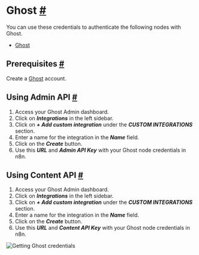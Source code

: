 


 Ghost
 [#](#ghost "Permanent link")
=====================================



 You can use these credentials to authenticate the following nodes with Ghost.
 


* [Ghost](/integrations/builtin/app-nodes/n8n-nodes-base.ghost/)



 Prerequisites
 [#](#prerequisites "Permanent link")
-----------------------------------------------------



 Create a
 [Ghost](https://ghost.org/) 
 account.
 



 Using Admin API
 [#](#using-admin-api "Permanent link")
---------------------------------------------------------


1. Access your Ghost Admin dashboard.
2. Click on
 ***Integrations***
 in the left sidebar.
3. Click on
 ***+ Add custom integration***
 under the
 ***CUSTOM INTEGRATIONS***
 section.
4. Enter a name for the integration in the
 ***Name***
 field.
5. Click on the
 ***Create***
 button.
6. Use this
 ***URL***
 and
 ***Admin API Key***
 with your Ghost node credentials in n8n.



 Using Content API
 [#](#using-content-api "Permanent link")
-------------------------------------------------------------


1. Access your Ghost Admin dashboard.
2. Click on
 ***Integrations***
 in the left sidebar.
3. Click on
 ***+ Add custom integration***
 under the
 ***CUSTOM INTEGRATIONS***
 section.
4. Enter a name for the integration in the
 ***Name***
 field.
5. Click on the
 ***Create***
 button.
6. Use this
 ***URL***
 and
 ***Content API Key***
 with your Ghost node credentials in n8n.



![Getting Ghost credentials](https://d33wubrfki0l68.cloudfront.net/7e9604fb8fe9399f0f7b84f2a0d3b0eb9c8cf0e7/13a5e/_images/integrations/builtin/credentials/ghost/using-api.gif)





